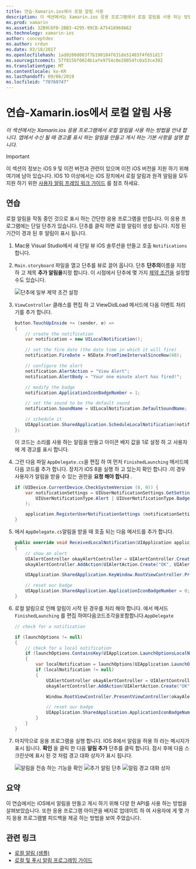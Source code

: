 ```yaml
---
title: 연습-Xamarin.ios에서 로컬 알림 사용
description: 이 섹션에서는 Xamarin.ios 응용 프로그램에서 로컬 알림을 사용 하는 방법을 안내 합니다. 앱에서 수신 될 때 경고를 표시 하는 알림을 만들고 게시 하는 기본 사항을 설명 합니다.
ms.prod: xamarin
ms.assetid: 32B9C6F0-2BB3-4295-99CB-A75418969A62
ms.technology: xamarin-ios
author: conceptdev
ms.author: crdun
ms.date: 03/18/2017
ms.openlocfilehash: 1ad0200d083f7b190184f631de51483f4f651d17
ms.sourcegitcommit: 57f815bf0024b1afe9754c0e28054fc0a53ce302
ms.translationtype: MT
ms.contentlocale: ko-KR
ms.lasthandoff: 09/06/2019
ms.locfileid: "70769747"
---
```

# <a name="walkthrough---using-local-notifications-in-xamarinios"></a>연습-Xamarin.ios에서 로컬 알림 사용

_이 섹션에서는 Xamarin.ios 응용 프로그램에서 로컬 알림을 사용 하는 방법을 안내 합니다. 앱에서 수신 될 때 경고를 표시 하는 알림을 만들고 게시 하는 기본 사항을 설명 합니다._

> [!IMPORTANT]
> 이 섹션의 정보는 iOS 9 및 이전 버전과 관련이 있으며 이전 iOS 버전을 지원 하기 위해 여기에 남아 있습니다. IOS 10 이상에서는 iOS 장치에서 로컬 알림과 원격 알림을 모두 지원 하기 위한 [사용자 알림 프레임 워크 가이드](~/ios/platform/user-notifications/index.md) 를 참조 하세요.

## <a name="walkthrough"></a>연습

로컬 알림을 작동 중인 것으로 표시 하는 간단한 응용 프로그램을 만듭니다. 이 응용 프로그램에는 단일 단추가 있습니다. 단추를 클릭 하면 로컬 알림이 생성 됩니다. 지정 된 기간이 경과 된 후 알림이 표시 됩니다.

1. Mac용 Visual Studio에서 새 단일 뷰 iOS 솔루션을 만들고 호출 `Notifications`합니다.
1. `Main.storyboard` 파일을 열고 단추를 뷰로 끌어 옵니다. 단추 **단추의**이름을 지정 하 고 제목 **추가 알림을**지정 합니다. 이 시점에서 단추에 몇 가지 [제약 조건을](~/ios/user-interface/designer/designer-auto-layout.md) 설정할 수도 있습니다. 

    ![](local-notifications-in-ios-walkthrough-images/image3.png "단추에 일부 제약 조건 설정")
1. `ViewController` 클래스를 편집 하 고 ViewDidLoad 메서드에 다음 이벤트 처리기를 추가 합니다.

    ```csharp
    button.TouchUpInside += (sender, e) =>
    {
        // create the notification
        var notification = new UILocalNotification();

        // set the fire date (the date time in which it will fire)
        notification.FireDate = NSDate.FromTimeIntervalSinceNow(60);

        // configure the alert
        notification.AlertAction = "View Alert";
        notification.AlertBody = "Your one minute alert has fired!";

        // modify the badge
        notification.ApplicationIconBadgeNumber = 1;

        // set the sound to be the default sound
        notification.SoundName = UILocalNotification.DefaultSoundName;

        // schedule it
        UIApplication.SharedApplication.ScheduleLocalNotification(notification);
    };
    ```

    이 코드는 소리를 사용 하는 알림을 만들고 아이콘 배지 값을 1로 설정 하 고 사용자에 게 경고를 표시 합니다.

1. 그런 다음 파일 `AppDelegate.cs`을 편집 하 여 먼저 `FinishedLaunching` 메서드에 다음 코드를 추가 합니다. 장치가 iOS 8을 실행 하 고 있는지 확인 합니다 .이 경우 사용자가 알림을 받을 수 있는 권한을 **요청 해야 합니다** .

    ```csharp
    if (UIDevice.CurrentDevice.CheckSystemVersion (8, 0)) {
        var notificationSettings = UIUserNotificationSettings.GetSettingsForTypes (
            UIUserNotificationType.Alert | UIUserNotificationType.Badge | UIUserNotificationType.Sound, null
        );

        application.RegisterUserNotificationSettings (notificationSettings);
    }
    ```

1. 에서 `AppDelegate.cs`알림을 받을 때 호출 되는 다음 메서드를 추가 합니다.

    ```csharp
    public override void ReceivedLocalNotification(UIApplication application, UILocalNotification notification)
    {
        // show an alert
        UIAlertController okayAlertController = UIAlertController.Create(notification.AlertAction, notification.AlertBody, UIAlertControllerStyle.Alert);
        okayAlertController.AddAction(UIAlertAction.Create("OK", UIAlertActionStyle.Default, null));

        UIApplication.SharedApplication.KeyWindow.RootViewController.PresentViewController(okayAlertController, true, null);

        // reset our badge
        UIApplication.SharedApplication.ApplicationIconBadgeNumber = 0;
    }
    ```

1. 로컬 알림으로 인해 알림이 시작 된 경우를 처리 해야 합니다. 에서 메서드 `FinishedLaunching` 를 편집 하여다음코드조각을포함합니다.`AppDelegate`

    ```csharp
    // check for a notification

    if (launchOptions != null)
    {
        // check for a local notification
        if (launchOptions.ContainsKey(UIApplication.LaunchOptionsLocalNotificationKey))
        {
            var localNotification = launchOptions[UIApplication.LaunchOptionsLocalNotificationKey] as UILocalNotification;
            if (localNotification != null)
            {
                UIAlertController okayAlertController = UIAlertController.Create(localNotification.AlertAction, localNotification.AlertBody, UIAlertControllerStyle.Alert);
                okayAlertController.AddAction(UIAlertAction.Create("OK", UIAlertActionStyle.Default, null));

                Window.RootViewController.PresentViewController(okayAlertController, true, null);

                // reset our badge
                UIApplication.SharedApplication.ApplicationIconBadgeNumber = 0;
            }
        }
    }
    ```

1. 마지막으로 응용 프로그램을 실행 합니다. IOS 8에서 알림을 허용 하 라는 메시지가 표시 됩니다. **확인** 을 클릭 한 다음 **알림 추가** 단추를 클릭 합니다. 잠시 후에 다음 스크린샷에 표시 된 것 처럼 경고 대화 상자가 표시 됩니다.

    ![](local-notifications-in-ios-walkthrough-images/image0.png "알림을 전송 하는 기능을 확인") ![](local-notifications-in-ios-walkthrough-images/image1.png "추가 알림 단추") ![](local-notifications-in-ios-walkthrough-images/image2.png "알림 경고 대화 상자")

## <a name="summary"></a>요약

이 연습에서는 iOS에서 알림을 만들고 게시 하기 위해 다양 한 API를 사용 하는 방법을 살펴보았습니다. 또한 응용 프로그램 아이콘을 배지로 업데이트 하 여 사용자에 게 몇 가지 응용 프로그램별 피드백을 제공 하는 방법을 보여 주었습니다.

## <a name="related-links"></a>관련 링크

- [로컬 알림 (샘플)](https://docs.microsoft.com/samples/xamarin/ios-samples/localnotifications)
- [로컬 및 푸시 알림 프로그래밍 가이드](https://developer.apple.com/library/prerelease/content/documentation/NetworkingInternet/Conceptual/RemoteNotificationsPG/)
